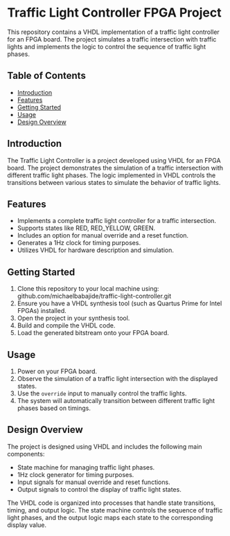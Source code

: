 # Traffic Light Controller FPGA Project

This repository contains a VHDL implementation of a traffic light controller for an FPGA board. The project simulates a traffic intersection with traffic lights and implements the logic to control the sequence of traffic light phases.

## Table of Contents

- [Introduction](#introduction)
- [Features](#features)
- [Getting Started](#getting-started)
- [Usage](#usage)
- [Design Overview](#design-overview)

## Introduction

The Traffic Light Controller is a project developed using VHDL for an FPGA board. The project demonstrates the simulation of a traffic intersection with different traffic light phases. The logic implemented in VHDL controls the transitions between various states to simulate the behavior of traffic lights.

## Features

- Implements a complete traffic light controller for a traffic intersection.
- Supports states like RED, RED_YELLOW, GREEN.
- Includes an option for manual override and a reset function.
- Generates a 1Hz clock for timing purposes.
- Utilizes VHDL for hardware description and simulation.

## Getting Started

1. Clone this repository to your local machine using: github.com/michaelbabajide/traffic-light-controller.git
2. Ensure you have a VHDL synthesis tool (such as Quartus Prime for Intel FPGAs) installed.
3. Open the project in your synthesis tool.
4. Build and compile the VHDL code.
5. Load the generated bitstream onto your FPGA board.

## Usage

1. Power on your FPGA board.
2. Observe the simulation of a traffic light intersection with the displayed states.
3. Use the `override` input to manually control the traffic lights.
4. The system will automatically transition between different traffic light phases based on timings.

## Design Overview

The project is designed using VHDL and includes the following main components:

- State machine for managing traffic light phases.
- 1Hz clock generator for timing purposes.
- Input signals for manual override and reset functions.
- Output signals to control the display of traffic light states.

The VHDL code is organized into processes that handle state transitions, timing, and output logic. The state machine controls the sequence of traffic light phases, and the output logic maps each state to the corresponding display value.
